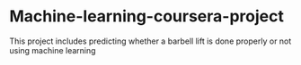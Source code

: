 # Machine-learning-coursera-project
This project includes predicting whether a barbell lift is done properly or not using machine learning
